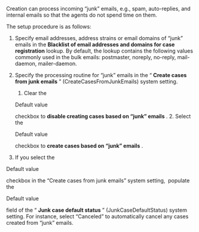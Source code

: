 


 Creation can process incoming “junk” emails, e.g., spam, auto-replies, and internal emails so that the agents do not spend time on them.
 



 The setup procedure is as follows:
 


1. Specify email addresses, address strains or email domains of “junk” emails in the
 **Blacklist of email addresses and domains for case registration** 
 lookup. By default, the lookup contains the following values commonly used in the bulk emails: postmaster, noreply, no-reply, mail-daemon, mailer-daemon.
2. Specify the processing routine for “junk” emails in the “
 **Create cases from junk emails** 
 ” (CreateCasesFromJunkEmails) system setting.
 


	1. Clear the
	 
	 Default value
	 
	 checkbox to
	 **disable creating cases based on “junk” emails** 
	 .
	2. Select the
	 
	 Default value
	 
	 checkbox to
	 **create cases based on “junk” emails** 
	 .
3. If you select the
 
 Default value
 
 checkbox in the “Create cases from junk emails” system setting,  populate the
 
 Default value
 
 field of the “
 **Junk case default status** 
 ” (JunkCaseDefaultStatus) system setting. For instance, select “Canceled” to automatically cancel any cases created from “junk” emails.








